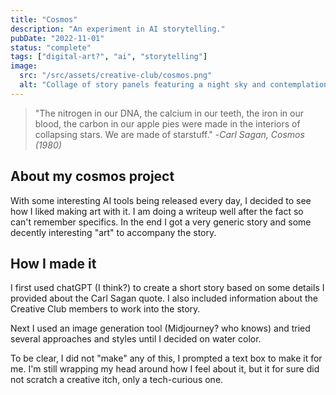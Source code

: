 ```yaml
---
title: "Cosmos"
description: "An experiment in AI storytelling."
pubDate: "2022-11-01"
status: "complete"
tags: ["digital-art?", "ai", "storytelling"]
image:
  src: "/src/assets/creative-club/cosmos.png"
  alt: "Collage of story panels featuring a night sky and contemplation of the cosmos"
---
```


> "The nitrogen in our DNA, the calcium in our teeth, the iron in our blood, the carbon in our apple pies were made in the interiors of collapsing stars. We are made of starstuff."
> -*Carl Sagan, Cosmos (1980)*

## About my cosmos project

With some interesting AI tools being released every day, I decided to see how I liked making art with it. I am doing a writeup well after the fact so can't remember specifics. In the end I got a very generic story and some decently interesting "art" to accompany the story.

## How I made it

I first used chatGPT (I think?) to create a short story based on some details I provided about the Carl Sagan quote. I also included information about the Creative Club members to work into the story.

Next I used an image generation tool (Midjourney? who knows) and tried several approaches and styles until I decided on water color.

To be clear, I did not "make" any of this, I prompted a text box to make it for me. I'm still wrapping my head around how I feel about it, but it for sure did not scratch a creative itch, only a tech-curious one.
